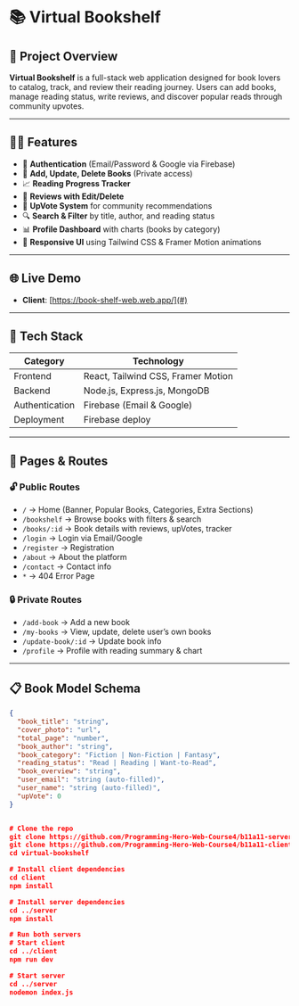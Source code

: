 # 📚 Virtual Bookshelf

## 🚀 Project Overview

**Virtual Bookshelf** is a full-stack web application designed for book lovers to catalog, track, and review their reading journey. Users can add books, manage reading status, write reviews, and discover popular reads through community upvotes.

---

## 🧑‍💻 Features

- 🔐 **Authentication** (Email/Password & Google via Firebase)
- 📝 **Add, Update, Delete Books** (Private access)
- 📈 **Reading Progress Tracker**
- 💬 **Reviews with Edit/Delete**
- 🔼 **UpVote System** for community recommendations
- 🔍 **Search & Filter** by title, author, and reading status
- 📊 **Profile Dashboard** with charts (books by category)
- 🎨 **Responsive UI** using Tailwind CSS & Framer Motion animations

---

## 🌐 Live Demo

- **Client**: [https://book-shelf-web.web.app/](#)

---

## 🧰 Tech Stack

| Category       | Technology                         |
| -------------- | ---------------------------------- |
| Frontend       | React, Tailwind CSS, Framer Motion |
| Backend        | Node.js, Express.js, MongoDB       |
| Authentication | Firebase (Email & Google)          |
| Deployment     | Firebase deploy                    |

---

## 🧭 Pages & Routes

### 🔓 Public Routes

- `/` → Home (Banner, Popular Books, Categories, Extra Sections)
- `/bookshelf` → Browse books with filters & search
- `/books/:id` → Book details with reviews, upVotes, tracker
- `/login` → Login via Email/Google
- `/register` → Registration
- `/about` → About the platform
- `/contact` → Contact info
- `*` → 404 Error Page

### 🔒 Private Routes

- `/add-book` → Add a new book
- `/my-books` → View, update, delete user’s own books
- `/update-book/:id` → Update book info
- `/profile` → Profile with reading summary & chart

---

## 📋 Book Model Schema

```json
{
  "book_title": "string",
  "cover_photo": "url",
  "total_page": "number",
  "book_author": "string",
  "book_category": "Fiction | Non-Fiction | Fantasy",
  "reading_status": "Read | Reading | Want-to-Read",
  "book_overview": "string",
  "user_email": "string (auto-filled)",
  "user_name": "string (auto-filled)",
  "upVote": 0
}


# Clone the repo
git clone https://github.com/Programming-Hero-Web-Course4/b11a11-server-side-mdrasel97/tree/main
git clone https://github.com/Programming-Hero-Web-Course4/b11a11-client-side-mdrasel97/tree/main
cd virtual-bookshelf

# Install client dependencies
cd client
npm install

# Install server dependencies
cd ../server
npm install

# Run both servers
# Start client
cd ../client
npm run dev

# Start server
cd ../server
nodemon index.js
```
